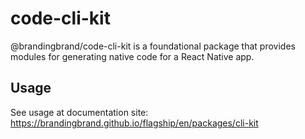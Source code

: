 # code-cli-kit

@brandingbrand/code-cli-kit is a foundational package that provides modules for generating native code for a React Native app.

## Usage

See usage at documentation site: https://brandingbrand.github.io/flagship/en/packages/cli-kit
